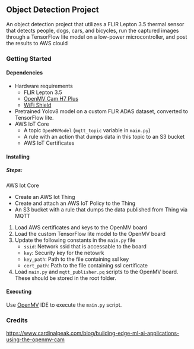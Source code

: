 ## Object Detection Project  


An object detection project that utilizes a FLIR Lepton 3.5 thermal sensor that detects people, dogs, cars, and bicycles, run the captured images through a TensorFlow lite model on a low-power microcontroller, and post the results to AWS clould

### Getting Started

#### Dependencies

* Hardware requirements
    * FLIR Lepton 3.5 
    * [OpenMV Cam H7 Plus](https://openmv.io/products/openmv-cam-h7-plus)
    * [WiFi Shield](https://openmv.io/products/wifi-shield-1)
* Pretrained Yolov8 model on a custom FLIR ADAS dataset, converted to TensorFlow lite.
* AWS IoT Core
    * A topic `OpenMVModel` (`mqtt_topic` variable in `main.py`)
    * A rule with an action that dumps data in this topic to an S3 bucket
    * AWS IoT Certificates

#### Installing

##### Steps:

AWS Iot Core
  - Create an AWS Iot Thing
  - Create and attach an AWS IoT Policy to the Thing
  - An S3 bucket with a rule that dumps the data published from Thing via MQTT
    
1. Load AWS certificates and keys to the OpenMV board
2. Load the custom TensorFlow lite model to the OpenMV board
3. Update the following constants in the `main.py` file
    * `ssid`: Network ssid that is accessable to the board
    * `key`: Security key for the netowrk
    * `key_path`: Path to the file containing ssl key
    * `cert_path`: Path to the file containing ssl certificate
4. Load `main.py` and `mqtt_publisher.pq` scripts to the OpenMV board. These should be stored in the root folder.



#### Executing

Use [OpenMV](https://docs.openmv.io/openmvcam/tutorial/openmvide_overview.html) IDE to execute the `main.py` script.



### Credits
https://www.cardinalpeak.com/blog/building-edge-ml-ai-applications-using-the-openmv-cam
